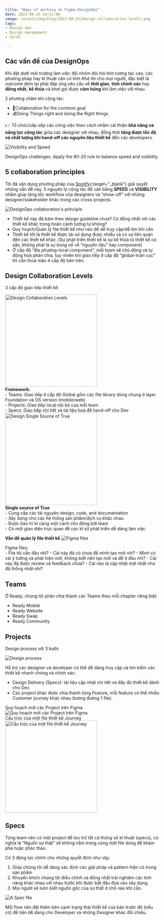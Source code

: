 ```yaml
---
title: "Ways of working on Figma-DesignOps"
date: 2023-08-25 14:51:00
image: /assets/img/blog/2023-08-25/design-collaboration-levels.png
tags:
- Design Ops
- Design management
- UX/UI

---
```


## Các vấn đề của DesignOps

Khi đặt dưới môi trường làm việc đội nhóm đòi hỏi tính tương tác cao, các phương pháp hay kĩ thuật cần có tính *Khả thi* cho mọi người, đặc biệt là outcome đem lại phải đáp ứng yêu cầu về **thời gian**, **tính chính xác** hay **đồng nhất**, **kế thừa** và khơi gợi được **cảm hứng** khi làm việc với nhau.

2 phương châm khi cộng tác:
- 🎯Collaboration for the common goal
- 💰Doing Things right and doing the Right things

👉 Tổ chức/sắp xếp các công việc theo cách nhằm cải thiện **khả năng và năng lực cộng tác** giữa các designer với nhau, đồng thời **tăng được tốc độ và chất lượng khi hand-off các nguyên liệu thiết kế** đến các developers.

![Visibility and Speed](/assets/img/blog/2023-08-25/visibility-speed.png)
<figcaption>DesignOps challenges. Apply the 80-20 rule to balance speed and visibility.</figcaption>

## 5 collaboration principles

Tôi đã vận dụng phương pháp của [Spotify](https://spotify.design/article/how-spotify-organises-work-in-figma-to-improve-collaboration){:target="_blank"} giải quyết những vấn đề này. 5 nguyên lý cộng tác để cân bằng **SPEED** và **VISIBILITY** nhằm giúp tăng tốc workflow của designers và “show-off” với những designer/stakeholder khác trong các cross-projects.

![DesignOps collaboration's principle](/assets/img/blog/designops-principles.png)
- Thiết kế này đã bám theo design guideline chưa? Có đồng nhất với các thiết kế khác trong hoàn cảnh tương tự không?
- Quy hoạch/Quản lý file thiết kế như nào để dễ truy cập/dễ tìm khi cần
- Thiết kế tốt là thiết kế được tái sử dụng được nhiều và có sự liên quan đến các thiết kế khác. (Sự phát triển thiết kế là sự kế thừa từ thiết kế có sẵn, không phải là sự bùng nổ về “nguyên liệu” hay component)
- Ở cấp độ “địa phương-local component”, mỗi team sẽ chủ động và tự động hoá phân chia, tuy nhiên khi giao tiếp ở cấp độ “global-toàn cục” thì cần thoả mãn 4 cấp độ bên trên.

## Design Collaboration Levels

3 cấp độ giao tiếp thiết kế:

<div class="side-by-side">
    <div class="toleft">
        <img class="image" src="/assets/img/blog/2023-08-25/design-collaboration-levels.png" alt="Design Collaboration Levels" style="height: 300px">
        <br>
        <b>Framework:</b><br>
        - Teams: Giao tiếp ở cấp độ Global gồm các file library dùng chung ở layer Foundation và OS version (mobile/web)<br>
        - Projects: Giao tiếp local nội bộ của mỗi team<br>
        - Specs: Giao tiếp chi tiết và tài liệu hoá để hand-off cho Dev<br>
    </div>
    <div class="toright">
        <img class="image" src="/assets/img/blog/2023-08-25/design-single-source-of-true.png" alt="Design Single Source of True" style="height: 300px">
        <br>
        <b>Single source of True</b><br>
        - Cung cấp các tài nguyên design, code, and documentation<br>
        - Xây dựng cho các hệ thống sản phẩm/dịch vụ khác nhau<br>
        - Được bảo trì kĩ càng một cách chủ động bởi team<br>
        - Có một giao diện trực quan để các kĩ sữ phát triển dễ dàng làm việc<br>
    </div>
</div>

**Vấn đề quản lý file thiết kế**
![Figma files](/assets/img/blog/2023-08-25/figma-files.png)
<figcaption>Figma files.</figcaption>
- File tôi cần đâu nhỉ?
- Cái này đã có chưa để mình tạo mới nhỉ?
- Mình có vài ý tưởng và phát hiện mới, không biết nên tạo mới và để ở đâu nhỉ?
- Cái này đã được review và feedback chưa?
- Cái nào là cập nhật mới nhất như đã thống nhất nhỉ?

## Teams

Ở Ready, chúng tôi phân chia thành các Teams theo mỗi chapter riêng biệt.

- Ready Mobile
- Ready Website
- Ready Swap   
- Ready Community

## Projects

Design process với 3 bước

![Design process](/assets/img/blog/2023-08-25/ready-design-process.png)

Hỗ trợ các designer và developer có thể dễ dàng truy cập và tìm kiếm các thiết kế nhanh chóng và chính xác:

- Design Delivery (Specs): tài liệu cập nhật chi tiết và đầy đủ thiết kế dành cho Dev.
- Các project khác được chia thành từng Feature, mỗi feature có thể nhiều Customer journey khác nhau (tương đương 1 file).

<div class="side-by-side">
    <div class="toleft">
        Quy hoạch mới các Project trên Figma 
        <img class="image" src="/assets/img/blog/2023-08-25/figma-files-structure.png" alt="Quy hoạch mới các Project trên Figma">
        <br>
    </div>
    <div class="toright">
        Cấu trúc của một file thiết kế Journey <br>
        <img class="image" src="/assets/img/blog/2023-08-25/journey-file-structure.png" alt="Cấu trúc của một file thiết kế Journey" style="height: 300px">
    </div>
</div>


## Specs

Từng team nên có một project để lưu trữ tất cả thông số kĩ thuật (specs), có nghĩa là "Nguồn sự thật" sẽ không nằm trong cùng một file dùng để khám phá hoặc phác thảo.  

Có 3 động lực chính cho những quyết định như vậy:

1. Giúp chúng tôi dễ dàng xác định các giải pháp và pattern hiện có trong sản phẩm
2. Khuyến khích chúng tôi điều chỉnh và đồng nhất trải nghiệm các tính năng khác nhau với nhau trước khi được bắt đầu đưa vào xây dựng.
3. Mọi người sẽ luôn biết nguồn gốc của sự thất ở chỗ nào khi cần.

![A Spec file](/assets/img/blog/2023-08-25/specs-file.png)
<figcaption>Mỗi flow nên đặt thêm bên cạnh trạng thái thiết kế của bản trước đó (nếu có) để tiện dễ dàng cho Developer và những Designer khác đối chiếu.</figcaption>